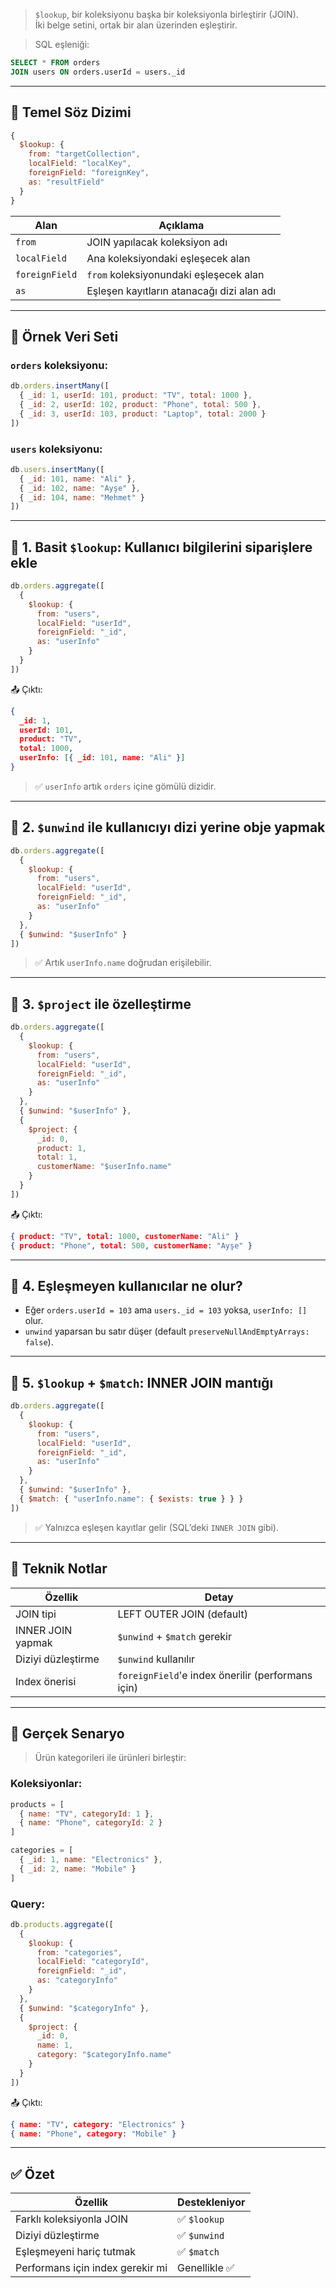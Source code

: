
> `$lookup`, bir koleksiyonu başka bir koleksiyonla birleştirir (JOIN).  
> İki belge setini, ortak bir alan üzerinden eşleştirir.

> SQL eşleniği:

```sql
SELECT * FROM orders
JOIN users ON orders.userId = users._id
```

---

## 🧬 Temel Söz Dizimi

```js
{
  $lookup: {
    from: "targetCollection",
    localField: "localKey",
    foreignField: "foreignKey",
    as: "resultField"
  }
}
```

|Alan|Açıklama|
|---|---|
|`from`|JOIN yapılacak koleksiyon adı|
|`localField`|Ana koleksiyondaki eşleşecek alan|
|`foreignField`|`from` koleksiyonundaki eşleşecek alan|
|`as`|Eşleşen kayıtların atanacağı dizi alan adı|

---

## 📁 Örnek Veri Seti

### `orders` koleksiyonu:

```js
db.orders.insertMany([
  { _id: 1, userId: 101, product: "TV", total: 1000 },
  { _id: 2, userId: 102, product: "Phone", total: 500 },
  { _id: 3, userId: 103, product: "Laptop", total: 2000 }
])
```

### `users` koleksiyonu:

```js
db.users.insertMany([
  { _id: 101, name: "Ali" },
  { _id: 102, name: "Ayşe" },
  { _id: 104, name: "Mehmet" }
])
```

---

## 📌 1. Basit `$lookup`: Kullanıcı bilgilerini siparişlere ekle

```js
db.orders.aggregate([
  {
    $lookup: {
      from: "users",
      localField: "userId",
      foreignField: "_id",
      as: "userInfo"
    }
  }
])
```

📤 Çıktı:

```json
{
  _id: 1,
  userId: 101,
  product: "TV",
  total: 1000,
  userInfo: [{ _id: 101, name: "Ali" }]
}
```

> ✅ `userInfo` artık `orders` içine gömülü dizidir.

---

## 📌 2. `$unwind` ile kullanıcıyı dizi yerine obje yapmak

```js
db.orders.aggregate([
  {
    $lookup: {
      from: "users",
      localField: "userId",
      foreignField: "_id",
      as: "userInfo"
    }
  },
  { $unwind: "$userInfo" }
])
```

> ✅ Artık `userInfo.name` doğrudan erişilebilir.

---

## 📌 3. `$project` ile özelleştirme

```js
db.orders.aggregate([
  {
    $lookup: {
      from: "users",
      localField: "userId",
      foreignField: "_id",
      as: "userInfo"
    }
  },
  { $unwind: "$userInfo" },
  {
    $project: {
      _id: 0,
      product: 1,
      total: 1,
      customerName: "$userInfo.name"
    }
  }
])
```

📤 Çıktı:

```json
{ product: "TV", total: 1000, customerName: "Ali" }
{ product: "Phone", total: 500, customerName: "Ayşe" }
```

---

## 📌 4. Eşleşmeyen kullanıcılar ne olur?

- Eğer `orders.userId = 103` ama `users._id = 103` yoksa, `userInfo: []` olur.
- `unwind` yaparsan bu satır düşer (default `preserveNullAndEmptyArrays: false`).

---

## 📌 5. `$lookup` + `$match`: INNER JOIN mantığı

```js
db.orders.aggregate([
  {
    $lookup: {
      from: "users",
      localField: "userId",
      foreignField: "_id",
      as: "userInfo"
    }
  },
  { $unwind: "$userInfo" },
  { $match: { "userInfo.name": { $exists: true } } }
])
```

> ✅ Yalnızca eşleşen kayıtlar gelir (SQL’deki `INNER JOIN` gibi).

---

## 🧠 Teknik Notlar

|Özellik|Detay|
|---|---|
|JOIN tipi|LEFT OUTER JOIN (default)|
|INNER JOIN yapmak|`$unwind` + `$match` gerekir|
|Diziyi düzleştirme|`$unwind` kullanılır|
|Index önerisi|`foreignField`'e index önerilir (performans için)|

---

## 🎯 Gerçek Senaryo

> Ürün kategorileri ile ürünleri birleştir:

### Koleksiyonlar:

```js
products = [
  { name: "TV", categoryId: 1 },
  { name: "Phone", categoryId: 2 }
]

categories = [
  { _id: 1, name: "Electronics" },
  { _id: 2, name: "Mobile" }
]
```

### Query:

```js
db.products.aggregate([
  {
    $lookup: {
      from: "categories",
      localField: "categoryId",
      foreignField: "_id",
      as: "categoryInfo"
    }
  },
  { $unwind: "$categoryInfo" },
  {
    $project: {
      _id: 0,
      name: 1,
      category: "$categoryInfo.name"
    }
  }
])
```

📤 Çıktı:

```json
{ name: "TV", category: "Electronics" }
{ name: "Phone", category: "Mobile" }
```

---

## ✅ Özet

|Özellik|Destekleniyor|
|---|---|
|Farklı koleksiyonla JOIN|✅ `$lookup`|
|Diziyi düzleştirme|✅ `$unwind`|
|Eşleşmeyeni hariç tutmak|✅ `$match`|
|Performans için index gerekir mi|Genellikle ✅|
